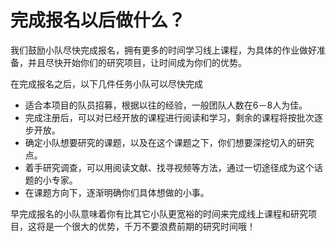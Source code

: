 # 完成报名以后做什么？

我们鼓励小队尽快完成报名，拥有更多的时间学习线上课程，为具体的作业做好准备，并且尽快开始你们的研究项目，让时间成为你们的优势。

在完成报名之后，以下几件任务小队可以尽快完成

* 适合本项目的队员招募，根据以往的经验，一般团队人数在6－8人为佳。 
* 完成注册后，可以对已经开放的课程进行阅读和学习，剩余的课程将按批次逐步开放。
* 确定小队想要研究的课题，以及在这个课题之下，你们想要深挖切入的研究点。
* 着手研究调查，可以用阅读文献、找寻视频等方法，通过一切途径成为这个话题的小专家。
* 在课题方向下，逐渐明确你们具体想做的小事。

早完成报名的小队意味着你有比其它小队更宽裕的时间来完成线上课程和研究项目，这将是一个很大的优势，千万不要浪费前期的研究时间哦！

